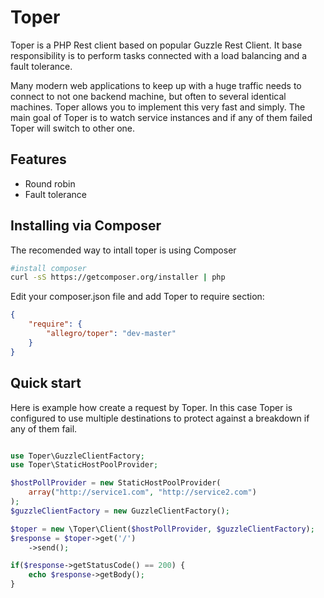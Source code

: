 Toper
=====

Toper is a PHP Rest client based on popular Guzzle Rest Client. It base responsibility is to perform tasks connected with a load balancing and a fault tolerance.

Many modern web applications to keep up with a huge traffic needs to connect to not one backend machine, but often to several identical machines. Toper allows you to implement this very fast and simply. The main goal of Toper is to watch service instances and if any of them failed Toper will switch to other one.

Features
--------

* Round robin
* Fault tolerance

Installing via Composer 
-----------------------

The recomended way to intall toper is using Composer
```sh
#install composer
curl -sS https://getcomposer.org/installer | php
```
Edit your composer.json file and add Toper to require section:
```json
{
    "require": {
        "allegro/toper": "dev-master"
    }
}
```

Quick start
-----------
Here is example how create a request by Toper. In this case Toper is configured to use multiple destinations to protect against a breakdown if any of them fail.
```php

use Toper\GuzzleClientFactory;
use Toper\StaticHostPoolProvider;

$hostPollProvider = new StaticHostPoolProvider(
    array("http://service1.com", "http://service2.com")
); 
$guzzleClientFactory = new GuzzleClientFactory();

$toper = new \Toper\Client($hostPollProvider, $guzzleClientFactory);
$response = $toper->get('/')
    ->send();

if($response->getStatusCode() == 200) {
    echo $response->getBody();
}
```



